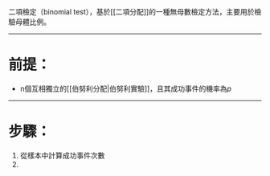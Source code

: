 二項檢定（binomial test），基於[[二項分配]]的一種無母數檢定方法，主要用於檢驗母體比例。
- - -
# 前提：
- n個互相獨立的[[伯努利分配|伯努利實驗]]，且其成功事件的機率為$p$
- - -
# 步驟：
1. 從樣本中計算成功事件次數
2. 